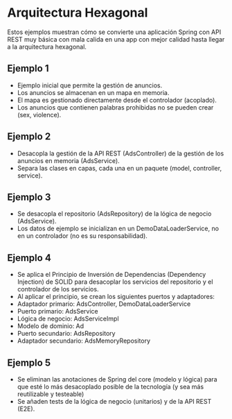 # Arquitectura Hexagonal

Estos ejemplos muestran cómo se convierte una aplicación Spring con API REST muy básica con mala calida en una app con mejor calidad hasta llegar a la arquitectura hexagonal.

## Ejemplo 1

* Ejemplo inicial que permite la gestión de anuncios.
* Los anuncios se almacenan en un mapa en memoria.
* El mapa es gestionado directamente desde el controlador (acoplado).
* Los anuncios que contienen palabras prohibidas no se pueden crear (sex, violence).

## Ejemplo 2

* Desacopla la gestión de la API REST (AdsController) de la gestión de los anuncios en memoria (AdsService).
* Separa las clases en capas, cada una en un paquete (model, controller, service).

## Ejemplo 3

* Se desacopla el repositorio (AdsRepository) de la lógica de negocio (AdsService).
* Los datos de ejemplo se inicializan en un DemoDataLoaderService, no en un controlador (no es su responsabilidad).

## Ejemplo 4

* Se aplica el Principio de Inversión de Dependencias (Dependency Injection) de SOLID para desacoplar los servicios del repositorio y el controlador de los servicios.
* Al aplicar el principio, se crean los siguientes puertos y adaptadores:
 * Adaptador primario: AdsController, DemoDataLoaderService
 * Puerto primario: AdsService
 * Lógica de negocio: AdsServiceImpl
 * Modelo de dominio: Ad
 * Puerto secundario: AdsRepository
 * Adaptador secundario: AdsMemoryRepository

## Ejemplo 5

* Se eliminan las anotaciones de Spring del core (modelo y lógica) para que esté lo más desacoplado posible de la tecnología (y sea más reutilizable y testeable)
* Se añaden tests de la lógica de negocio (unitarios) y de la API REST (E2E).

